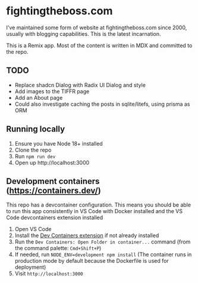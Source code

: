 # fightingtheboss.com

I've maintained some form of website at fightingtheboss.com since 2000, usually with blogging capabilities. This is the latest incarnation.

This is a Remix app. Most of the content is written in MDX and committed to the repo.

## TODO
- Replace shadcn Dialog with Radix UI Dialog and style
- Add images to the TIFFR page
- Add an About page
- Could also investigate caching the posts in sqlite/litefs, using prisma as ORM

## Running locally

1. Ensure you have Node 18+ installed
2. Clone the repo
3. Run `npm run dev`
4. Open up http://localhost:3000

## Development containers (https://containers.dev/)

This repo has a devcontainer configuration. This means you should be able to run this app
consistently in VS Code with Docker installed and the VS Code devcontainers extension installed

1. Open VS Code
2. Install the [Dev Containers extension](https://marketplace.visualstudio.com/items?itemName=ms-vscode-remote.remote-containers) if not already installed
3. Run the `Dev Containers: Open Folder in container...` command (from the command palette: `Cmd+Shift+P`)
4. If needed, run `NODE_ENV=development npm install` (The container runs in production mode by default because the Dockerfile is used for deployment)
4. Visit `http://localhost:3000`
